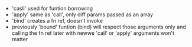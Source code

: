 - 'casll' used for funtion borrowing
- 'apply' same as 'call', only diff params passed as an array
- 'bind' creates a fn ref, doesn't invoke
- previously 'bound' funtion (bind) will respect those arguments only and calling the fn ref later with newwe 'call' or 'apply' arguments won't matter
